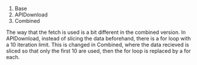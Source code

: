 1. Base
2. APIDownload
3. Combined


The way that the fetch is used is a bit different in the combined version. In APIDownload, instead of slicing the data beforehand, there is a for loop with a 10 iteration limit. This is changed in Combined, where the data recieved is sliced so that only the first 10 are used, then the for loop is replaced by a for each.
